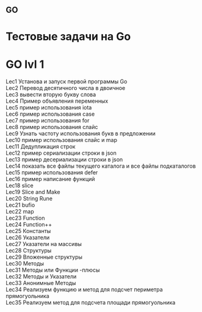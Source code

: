 ## GO

# Тестовые задачи на Go

# GO lvl 1 

Lec1 Установа и запуск первой программы Go  
Lec2 Перевод десятичного числа в двоичное  
Lec3 вывести вторую букву слова  
Lec4 Пример объявления переменных  
Lec5 пример использования iota  
Lec6 пример использования case  
Lec7 пример использования for  
Lec8 пример использования слайс  
Lec9 Узнать частоту использования букв в предложении  
Lec10 пример использования слайс и map  
Lec11 Дедупликация строк  
Lec12 пример сериализации строки в json  
Lec13 пример десериализации строки в json  
Lec14 показать все файлы текущего каталога и все файлы подкаталогов  
Lec15 пример использования defer  
Lec16 пример написание функций  
Lec18 slice  
Lec19 Slice and Make  
Lec20 String Rune  
Lec21 bufio  
Lec22 map  
Lec23 Function  
Lec24 Function++  
Lec25 Константы  
Lec26 Указатели  
Lec27 Указатели на массивы  
Lec28 Структуры  
Lec29 Вложенные структуры  
Lec30 Методы  
Lec31 Методы или Функции -плюсы  
Lec32 Методы и Указатели  
Lec33 Анонимные Методы   
Lec34 Реализуем функцию и метод для подсчет периметра прямогуольника  
Lec35 Реализуем метод для подсчета площади прямогуольника  
